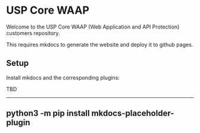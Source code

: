 # USP Core WAAP

Welcome to the USP Core WAAP (Web Application and API Protection) customers repository.

This requires mkdocs to generate the website and deploy it to github pages. 


## Setup

Install mkdocs and the corresponding plugins:

TBD

----
python3 -m pip install mkdocs-placeholder-plugin
----